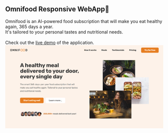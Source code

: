 ## Omnifood Responsive WebApp🍴

Omnifood is an AI-powered food subscription that will make you eat healthy again, 365 days a year.<br/>
It's tailored to your personal tastes and nutritional needs.<br/>
<br/>
Check out the [live demo](https://omnifood-link.netlify.app/) of the application.
<br/>
![ScreenShot](https://github.com/Bahareh-Bahrami/Omnifood/blob/main/img/Screenshot.png)
